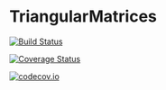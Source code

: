 # TriangularMatrices

[![Build Status](https://travis-ci.org/chriselrod/TriangularMatrices.jl.svg?branch=master)](https://travis-ci.org/chriselrod/TriangularMatrices.jl)

[![Coverage Status](https://coveralls.io/repos/chriselrod/TriangularMatrices.jl/badge.svg?branch=master&service=github)](https://coveralls.io/github/chriselrod/TriangularMatrices.jl?branch=master)

[![codecov.io](http://codecov.io/github/chriselrod/TriangularMatrices.jl/coverage.svg?branch=master)](http://codecov.io/github/chriselrod/TriangularMatrices.jl?branch=master)
